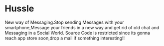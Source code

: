 Hussle
======

New way of Messaging.Stop sending Messages with your smartphone,Message your friends in a new way and get rid of old chat and Messaging in a Social World.
Source Code is restricted since its gonna reach app store soon,drop a mail if something interesting!!
